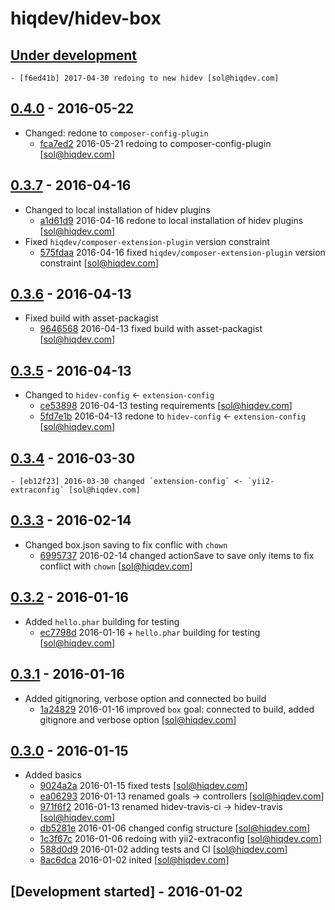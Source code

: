 # hiqdev/hidev-box

## [Under development]

    - [f6ed41b] 2017-04-30 redoing to new hidev [sol@hiqdev.com]

## [0.4.0] - 2016-05-22

- Changed: redone to `composer-config-plugin`
    - [fca7ed2] 2016-05-21 redoing to composer-config-plugin [sol@hiqdev.com]

## [0.3.7] - 2016-04-16

- Changed to local installation of hidev plugins
    - [a1d61d9] 2016-04-16 redone to local installation of hidev plugins [sol@hiqdev.com]
- Fixed `hiqdev/composer-extension-plugin` version constraint
    - [575fdaa] 2016-04-16 fixed `hiqdev/composer-extension-plugin` version constraint [sol@hiqdev.com]

## [0.3.6] - 2016-04-13

- Fixed build with asset-packagist
    - [9646568] 2016-04-13 fixed build with asset-packagist [sol@hiqdev.com]

## [0.3.5] - 2016-04-13

- Changed to `hidev-config` <- `extension-config`
    - [ce53898] 2016-04-13 testing requirements [sol@hiqdev.com]
    - [5fd7e1b] 2016-04-13 redone to `hidev-config` <- `extension-config` [sol@hiqdev.com]

## [0.3.4] - 2016-03-30

    - [eb12f23] 2016-03-30 changed `extension-config` <- `yii2-extraconfig` [sol@hiqdev.com]

## [0.3.3] - 2016-02-14

- Changed box.json saving to fix conflic with `chown`
    - [6995737] 2016-02-14 changed actionSave to save only items to fix conflict with `chown` [sol@hiqdev.com]

## [0.3.2] - 2016-01-16

- Added `hello.phar` building for testing
    - [ec7798d] 2016-01-16 + `hello.phar` building for testing [sol@hiqdev.com]

## [0.3.1] - 2016-01-16

- Added gitignoring, verbose option and connected bo build
    - [1a24829] 2016-01-16 improved `box` goal: connected to build, added gitignore and verbose option [sol@hiqdev.com]

## [0.3.0] - 2016-01-15

- Added basics
    - [9024a2a] 2016-01-15 fixed tests [sol@hiqdev.com]
    - [ea06293] 2016-01-13 renamed goals -> controllers [sol@hiqdev.com]
    - [971f6f2] 2016-01-13 renamed hidev-travis-ci -> hidev-travis [sol@hiqdev.com]
    - [db5281e] 2016-01-06 changed config structure [sol@hiqdev.com]
    - [1c3f67c] 2016-01-06 redoing with yii2-extraconfig [sol@hiqdev.com]
    - [588d0d9] 2016-01-02 adding tests and CI [sol@hiqdev.com]
    - [8ac6dca] 2016-01-02 inited [sol@hiqdev.com]

## [Development started] - 2016-01-02

[fca7ed2]: https://github.com/hiqdev/hidev-box/commit/fca7ed2
[a1d61d9]: https://github.com/hiqdev/hidev-box/commit/a1d61d9
[575fdaa]: https://github.com/hiqdev/hidev-box/commit/575fdaa
[9646568]: https://github.com/hiqdev/hidev-box/commit/9646568
[ce53898]: https://github.com/hiqdev/hidev-box/commit/ce53898
[5fd7e1b]: https://github.com/hiqdev/hidev-box/commit/5fd7e1b
[eb12f23]: https://github.com/hiqdev/hidev-box/commit/eb12f23
[6995737]: https://github.com/hiqdev/hidev-box/commit/6995737
[ec7798d]: https://github.com/hiqdev/hidev-box/commit/ec7798d
[1a24829]: https://github.com/hiqdev/hidev-box/commit/1a24829
[9024a2a]: https://github.com/hiqdev/hidev-box/commit/9024a2a
[ea06293]: https://github.com/hiqdev/hidev-box/commit/ea06293
[971f6f2]: https://github.com/hiqdev/hidev-box/commit/971f6f2
[db5281e]: https://github.com/hiqdev/hidev-box/commit/db5281e
[1c3f67c]: https://github.com/hiqdev/hidev-box/commit/1c3f67c
[588d0d9]: https://github.com/hiqdev/hidev-box/commit/588d0d9
[8ac6dca]: https://github.com/hiqdev/hidev-box/commit/8ac6dca
[f6ed41b]: https://github.com/hiqdev/hidev-box/commit/f6ed41b
[Under development]: https://github.com/hiqdev/hidev-box/compare/0.4.0...HEAD
[0.4.0]: https://github.com/hiqdev/hidev-box/compare/0.3.7...0.4.0
[0.3.7]: https://github.com/hiqdev/hidev-box/compare/0.3.6...0.3.7
[0.3.6]: https://github.com/hiqdev/hidev-box/compare/0.3.5...0.3.6
[0.3.5]: https://github.com/hiqdev/hidev-box/compare/0.3.4...0.3.5
[0.3.4]: https://github.com/hiqdev/hidev-box/compare/0.3.3...0.3.4
[0.3.3]: https://github.com/hiqdev/hidev-box/compare/0.3.2...0.3.3
[0.3.2]: https://github.com/hiqdev/hidev-box/compare/0.3.1...0.3.2
[0.3.1]: https://github.com/hiqdev/hidev-box/compare/0.3.0...0.3.1
[0.3.0]: https://github.com/hiqdev/hidev-box/releases/tag/0.3.0
